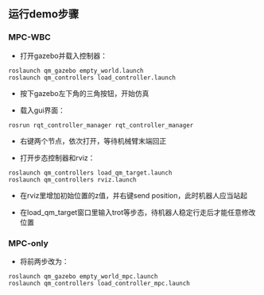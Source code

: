 ## 运行demo步骤
### MPC-WBC
- 打开gazebo并载入控制器：
```
roslaunch qm_gazebo empty_world.launch
roslaunch qm_controllers load_controller.launch
```

- 按下gazebo左下角的三角按钮，开始仿真

- 载入gui界面：
```
rosrun rqt_controller_manager rqt_controller_manager
```

- 右键两个节点，依次打开，等待机械臂末端回正

- 打开步态控制器和rviz：
```
roslaunch qm_controllers load_qm_target.launch 
roslaunch qm_controllers rviz.launch
```

- 在rviz里增加初始位置的z值，并右键send position，此时机器人应当站起

- 在load_qm_target窗口里输入trot等步态，待机器人稳定行走后才能任意修改位置

### MPC-only
- 将前两步改为：
```
roslaunch qm_gazebo empty_world_mpc.launch
roslaunch qm_controllers load_controller_mpc.launch
```
